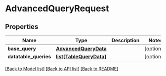 # AdvancedQueryRequest

## Properties
Name | Type | Description | Notes
------------ | ------------- | ------------- | -------------
**base_query** | [**AdvancedQueryData**](AdvancedQueryData.md) |  | [optional] 
**datatable_queries** | [**list[TableQueryData]**](TableQueryData.md) |  | [optional] 

[[Back to Model list]](../README.md#documentation-for-models) [[Back to API list]](../README.md#documentation-for-api-endpoints) [[Back to README]](../README.md)

